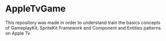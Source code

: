 # AppleTvGame
This repository was made in order to understand train the basics concepts of GameplayKit, SpriteKit Framework and Component and Entities patterns on Apple Tv
